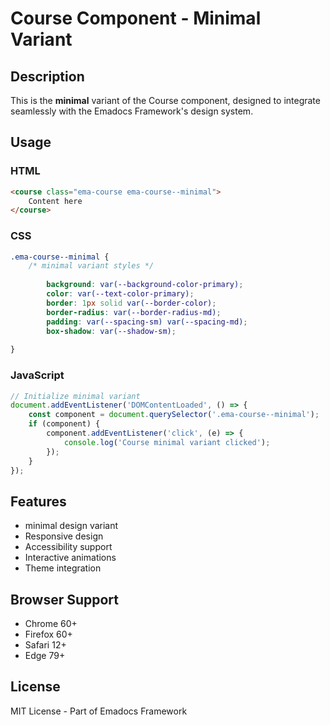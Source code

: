 # Course Component - Minimal Variant

## Description
This is the **minimal** variant of the Course component, designed to integrate seamlessly with the Emadocs Framework's design system.

## Usage

### HTML
```html
<course class="ema-course ema-course--minimal">
    Content here
</course>
```

### CSS
```css
.ema-course--minimal {
    /* minimal variant styles */
    
        background: var(--background-color-primary);
        color: var(--text-color-primary);
        border: 1px solid var(--border-color);
        border-radius: var(--border-radius-md);
        padding: var(--spacing-sm) var(--spacing-md);
        box-shadow: var(--shadow-sm);
    
}
```

### JavaScript
```javascript
// Initialize minimal variant
document.addEventListener('DOMContentLoaded', () => {
    const component = document.querySelector('.ema-course--minimal');
    if (component) {
        component.addEventListener('click', (e) => {
            console.log('Course minimal variant clicked');
        });
    }
});
```

## Features
- minimal design variant
- Responsive design
- Accessibility support
- Interactive animations
- Theme integration

## Browser Support
- Chrome 60+
- Firefox 60+
- Safari 12+
- Edge 79+

## License
MIT License - Part of Emadocs Framework

